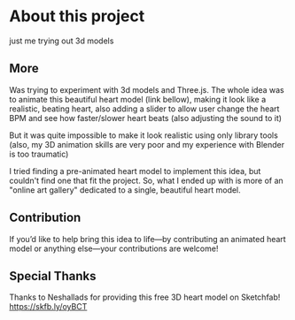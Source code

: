 # About this project
just me trying out 3d models

## More
Was trying to experiment with 3d models and Three.js. The whole idea was to animate this beautiful heart model (link bellow), making it look like a realistic, beating heart, also adding a slider to allow user change the heart BPM and see how faster/slower heart beats (also adjusting the sound to it)

But it was quite impossible to make it look realistic using only library tools (also, my 3D animation skills are very poor and my experience with Blender is too traumatic)

I tried finding a pre-animated heart model to implement this idea, but couldn't find one that fit the project. So, what I ended up with is more of an "online art gallery" dedicated to a single, beautiful heart model.

## Contribution

If you’d like to help bring this idea to life—by contributing an animated heart model or anything else—your contributions are welcome!

## Special Thanks

Thanks to Neshallads for providing this free 3D heart model on Sketchfab!
https://skfb.ly/oyBCT
